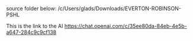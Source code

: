 source folder below:
/c/Users/glads/Downloads/EVERTON-ROBINSON-PSHL

This is the link to the AI
https://chat.openai.com/c/35ee80da-84eb-4e5b-a647-284c9c9cf138